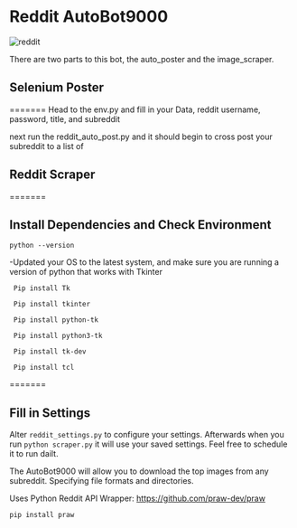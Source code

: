 <h1>Reddit AutoBot9000 </h1>

![reddit]('https://github.com/Mark-777-0/AutoBot9000/blob/main/AutoBot9000/img/example.gif')

There are two parts to this bot, the auto_poster and the image_scraper. 

<h2> Selenium Poster</h2>
=======
Head to the env.py and fill in your Data, reddit username, password, title, and subreddit

next run the reddit_auto_post.py and it should begin to cross post your subreddit to a list of 


<h2> Reddit Scraper</h2>
=======

<h2> Install Dependencies and Check Environment </h2>

```
python --version
```

-Updated your OS to the latest system, and make sure you are running a version of python that works with Tkinter

```
 Pip install Tk
```
```
 Pip install tkinter
```
```
 Pip install python-tk
```

```
 Pip install python3-tk
```

```
 Pip install tk-dev
```

```
 Pip install tcl
```
=======

<h2> Fill in Settings</h2>


Alter
```reddit_settings.py```
to configure your settings. Afterwards when you run `python scraper.py` it will
use your saved settings. Feel free to schedule it to run dailt.


The AutoBot9000 will allow you to download the top images from any subreddit. Specifying file formats and directories.

Uses Python Reddit API Wrapper: https://github.com/praw-dev/praw
```
pip install praw
```

